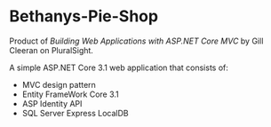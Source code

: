 # Bethanys-Pie-Shop

Product of *Building Web Applications with ASP.NET Core MVC* by Gill Cleeran on PluralSight.

A simple ASP.NET Core 3.1 web application that consists of:

- MVC design pattern
- Entity FrameWork Core 3.1
- ASP Identity API
- SQL Server Express LocalDB
